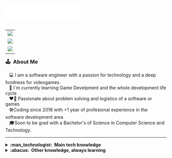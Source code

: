 <img src="images/header_en.svg"></img>

<table align="right">
 <tr><td><a href="https://www.linkedin.com/in/rodrigo-quiroz-reyes/" target="_blank"><img src="https://img.shields.io/badge/linkedin-%230077B5.svg?&style=for-the-badge&logo=linkedin&logoColor=white" height="20"/></a></td></tr>
  <tr><td><a href="mailto:quirozdev@hotmail.com" target="_blank"><img src="https://img.shields.io/badge/gmail-%23D14836.svg?&style=for-the-badge&logo=gmail&logoColor=white" height="20"/> </a></td></tr>
 <tr><td><a href="https://rodrigoquiroz09.github.io/Quiroz-Portafolio/" target="_blank"><img src="https://img.shields.io/badge/Portfolio-4479A1.svg?&style=flat&logoColor=white" height="20"/> </a></td></tr>
</table>

### :joystick: &nbsp;About Me

&nbsp;&nbsp;&nbsp;:computer: I am a software engineer with a passion for technology and a deep fondness for videogames.\
&nbsp;&nbsp;&nbsp;:seedling: I´m currently learning Game Develpment and the whole development life cycle\
&nbsp;&nbsp;&nbsp;:heart_on_fire: Passionate about problem solving and logistics of a software or games\
&nbsp;&nbsp;&nbsp;:hammer_and_wrench:Coding since 2018 with +1 year of profesional experience in the software development area\
&nbsp;&nbsp;&nbsp;:mortar_board:Soon to be grad with a Bachelor's of Science in Computer Science and Technology.

<hr/>

<details>
  <summary><b>:man_technologist: &nbsp;Main tech knowledge</b></summary>
  <br/>
 
![C#](https://img.shields.io/badge/C%23-239120?style=flat&logo=c-sharp&logoColor=white)&nbsp;
![NET](https://img.shields.io/badge/.NET-5C2D91?style=flat&logo=.net&logoColor=white)&nbsp;
![Unity](https://img.shields.io/badge/Unity-100000?style=flat&logo=unity&logoColor=white)&nbsp;
![Cpp](https://img.shields.io/badge/C%2B%2B-00599C?style=flat&logo=c%2B%2B&logoColor=white)&nbsp;
![Uneral](https://img.shields.io/badge/UNREAL%20ENGINE-%23313131.svg?style=flat&logo=unrealengine&logoColor=white)&nbsp;
![Unity-Asset](https://img.shields.io/badge/Unity-Asset-Store?style=fflat&logo=unity&logoColor=white)&nbsp;
![Itch.io](https://img.shields.io/badge/Itch.io-FA5C5C?style=flat&logo=itchdotio&logoColor=white)&nbsp;
![EpicGames](https://img.shields.io/badge/EPIC%20GAMES%20STORE-%23313131.svg?style=flat&logo=epicgames&logoColor=white)\
![React](https://img.shields.io/badge/-REACT-45b8d8?style=flat&logo=react&logoColor=white)&nbsp;
![ReactNative](https://img.shields.io/badge/React_Native-20232A?style=flat&logo=react&logoColor=61DAFB)&nbsp;
![ReactRouter](https://img.shields.io/badge/React_Router-CA4245?style=flat&logo=react-router&logoColor=white)&nbsp;
![Redux](https://img.shields.io/badge/-Redux-764ABC?style=flat-square&logo=redux&logoColor=white)&nbsp;
![MUI](https://img.shields.io/badge/Material--UI-0081CB?style=flat&logo=material-ui&logoColor=white)&nbsp;
![NodeJS](https://img.shields.io/badge/NODEJS-339933.svg?&style=flat&logo=node.js&logoColor=white)&nbsp;
![HTML5](https://img.shields.io/badge/HTML5-E34F26.svg?&style=flat&logo=html5&logoColor=white)&nbsp;
![CSS3](https://img.shields.io/badge/CSS3-%231572B6.svg?&style=flat&logo=css3&logoColor=white)&nbsp;
![JavaScript](https://img.shields.io/badge/JAVASCRIPT-323330.svg?&style=flat&logo=javascript&logoColor=%23F7DF1E)\
![Git](https://img.shields.io/badge/GIT-%23F05033.svg?&style=flat&logo=git&logoColor=white)&nbsp;
![GitHub](https://img.shields.io/badge/GITHUB-%23121011.svg?&style=flat&logo=github&logoColor=white)&nbsp;
![MongoDB](https://img.shields.io/badge/MONGODB-47A248.svg?&style=flat&logo=mongodb&logoColor=white)&nbsp;
![MySQL](https://img.shields.io/badge/MARIADB-4479A1.svg?&style=flat&logo=mariadb&logoColor=white)&nbsp;
![Python](https://img.shields.io/badge/PYTHON-3776AB.svg?&style=flat&logo=python&logoColor=white)&nbsp;
![REST API](https://img.shields.io/badge/REST-02569B.svg?&style=flat&logo=rest&logoColor=white)&nbsp;
![Heroku](https://img.shields.io/badge/-Heroku-430098?style=flat-square&logo=heroku&logoColor=white)&nbsp;
![LINUX](https://img.shields.io/badge/LINUX-FCC624?style=flat-square&logo=linux&logoColor=black)&nbsp;
![Ubuntu](https://img.shields.io/badge/Ubuntu-E95420?style=flate&logo=ubuntu&logoColor=white)\
![VSCode](https://img.shields.io/badge/VSCODE-007ACC.svg?&style=flat&logo=visual-studio-code)&nbsp;
![Notion](https://img.shields.io/badge/Notion-000000?style=flat&logo=notion&logoColor=white)&nbsp;
![Office](https://img.shields.io/badge/Microsoft_Office-D83B01?style=flat&logo=microsoft-office&logoColor=white)&nbsp;
![MVC Architecture](https://img.shields.io/badge/MVC-888888.svg?&style=flat&logoColor=white)&nbsp;
![TDD](https://img.shields.io/badge/TEST%20DD-E34F26.svg?&style=flat&logo=tdd&logoColor=white)&nbsp;
![SCRUM](https://img.shields.io/badge/SCRUM-6DB33F.svg?&style=flat&logo=ddd&logoColor=white)&nbsp;

</details>

<details>
  <summary><b>:abacus: &nbsp;Other knowledge, always learning</b></summary>
  <br/>
  
![Java](https://img.shields.io/badge/JAVA-007396.svg?&style=flat&logo=java&logoColor=white)&nbsp;
![Firebase](https://img.shields.io/badge/FIREBASE-FFCA28.svg?&style=flat&logo=firebase&logoColor=black)&nbsp;
![Blender](https://img.shields.io/badge/blender-%23F5792A.svg?style=flat&logo=blender&logoColor=white)&nbsp;
![Express](https://img.shields.io/badge/Express.js-404D59?style=flat)&nbsp;
![Flask](https://img.shields.io/badge/Flask-000000?style=flat&logo=flask&logoColor=white)&nbsp;
![Redis](https://img.shields.io/badge/REDIS-DC382D.svg?&style=flat&logo=redis&logoColor=white)&nbsp;
![Tensorflow](	https://img.shields.io/badge/TensorFlow-FF6F00?style=flat&logo=tensorflow&logoColor=white)&nbsp;
![Nginx](https://img.shields.io/badge/NGINX-269539.svg?&style=flat&logo=nginx&logoColor=white)\
![Netlify](https://img.shields.io/badge/Netlify-00C7B7?style=flat&logo=netlify&logoColor=white)&nbsp;
![GCP](https://img.shields.io/badge/GOOGLE%20CLOUD%20PLATAFORM-4285F4.svg?&style=flat&logo=google-cloud&logoColor=white)&nbsp;
![AWS](https://img.shields.io/badge/AMAZON%20AWS-232F3E.svg?&style=flat&logo=amazon-aws&logoColor=white)&nbsp;
![BDD](https://img.shields.io/badge/BEHAVIOR%20DD-4479A1.svg?&style=flat&logo=bdd&logoColor=white)&nbsp;


</details>
